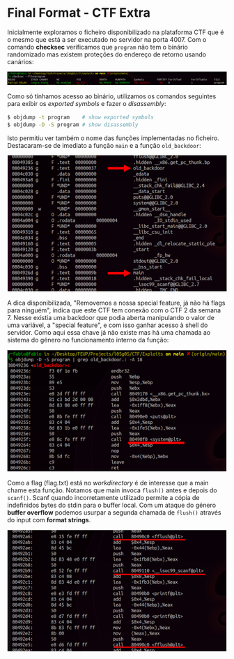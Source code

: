 # Final Format - CTF Extra

Inicialmente exploramos o ficheiro disponibilizado na plataforma CTF que é o mesmo que está a ser executado no servidor na porta 4007. Com o comando **checksec** verificamos que `program` não tem o binário randomizado mas existem proteções do endereço de retorno usando canários:

![Checksec](../img/finalformat1.png)

Como só tínhamos acesso ao binário, utilizamos os comandos seguintes para exibir os *exported symbols* e fazer o *disassembly*:

```bash
$ objdump -t program    # show exported symbols
$ objdump -D -S program # show disassembly
```

Isto permitiu ver também o nome das funções implementadas no ficheiro. Destacaram-se de imediato a função `main` e a função `old_backdoor`:

![Old_backdoor](../img/finalformat2.png)

A dica disponibilizada, "Removemos a nossa special feature, já não há flags para ninguém", indica que este CTF tem conexão com o CTF 2 da semana 7. Nesse existia uma backdoor que podia aberta manipulando o valor de uma variável, a "special feature", e com isso ganhar acesso à shell do servidor. Como aqui essa chave já não existe mas há uma chamada ao sistema do género no funcionamento interno da função:

![Funcionamento de old_backdoor](../img/finalformat3.png)

Como a flag (flag.txt) está no *workdirectory* é de interesse que a main chame esta função. Notamos que main invoca `flush()` antes e depois do `scanf()`. Scanf quando incorretamente utilizado permite a cópia de indefinidos bytes do stdin para o buffer local. Com um ataque do género **buffer overflow** podemos usurpar a segunda chamada de `flush()` através do input com **format strings**.

![Funcionamento de main](../img/finalformat4.png)